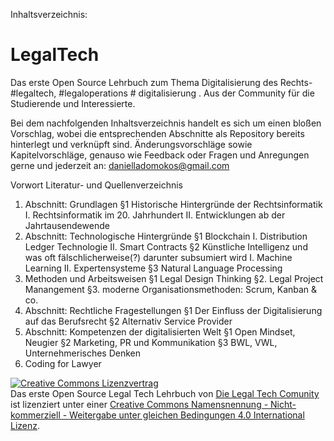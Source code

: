 Inhaltsverzeichnis:
# LegalTech
Das erste Open Source Lehrbuch zum Thema Digitalisierung des Rechts- #legaltech, #legaloperations # digitalisierung . Aus der Community für die Studierende und Interessierte.

Bei dem nachfolgenden Inhaltsverzeichnis handelt es sich um einen bloßen Vorschlag, wobei die entsprechenden Abschnitte als Repository bereits hinterlegt und verknüpft sind. Änderungsvorschläge sowie Kapitelvorschläge, genauso wie Feedback oder Fragen und Anregungen gerne und jederzeit an: danielladomokos@gmail.com

Vorwort
Literatur- und Quellenverzeichnis

1. Abschnitt: Grundlagen 
  §1 Historische Hintergründe der Rechtsinformatik
    I. Rechtsinformatik im 20. Jahrhundert
    II. Entwicklungen ab der Jahrtausendewende
2. Abschnitt: Technologische Hintergründe
  §1 Blockchain
    I. Distribution Ledger Technologie
    II. Smart Contracts
  §2 Künstliche Intelligenz und was oft fälschlicherweise(?) darunter subsumiert wird
    I. Machine Learning
    II. Expertensysteme
  §3 Natural Language Processing
3. Methoden und Arbeitsweisen
  §1 Legal Design Thinking
  §2. Legal Project Manangement 
  §3. moderne Organisationsmethoden: Scrum, Kanban & co.
4. Abschnitt: Rechtliche Fragestellungen
  §1 Der Einfluss der Digitalisierung auf das Berufsrecht
  §2 Alternativ Service Provider
5. Abschnitt: Kompetenzen der digitalisierten Welt
  §1 Open Mindset, Neugier 
  §2 Marketing, PR und Kommunikation
  §3 BWL, VWL, Unternehmerisches Denken
6. Coding for Lawyer



<a rel="license" href="http://creativecommons.org/licenses/by-nc-sa/4.0/"><img alt="Creative Commons Lizenzvertrag" style="border-width:0" src="https://i.creativecommons.org/l/by-nc-sa/4.0/88x31.png" /></a><br /><span xmlns:dct="http://purl.org/dc/terms/" href="http://purl.org/dc/dcmitype/Text" property="dct:title" rel="dct:type">Das erste Open Source Legal Tech Lehrbuch</span> von <a xmlns:cc="http://creativecommons.org/ns#" href="https://github.com/DaniellaDomokos/LegalTech.git" property="cc:attributionName" rel="cc:attributionURL">Die Legal Tech Comunity </a> ist lizenziert unter einer <a rel="license" href="http://creativecommons.org/licenses/by-nc-sa/4.0/">Creative Commons Namensnennung - Nicht-kommerziell - Weitergabe unter gleichen Bedingungen 4.0 International Lizenz</a>.


